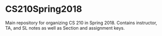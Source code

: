 # CS210Spring2018
Main repository for organizing CS 210 in Spring 2018.  Contains instructor, TA, and SL notes as well as Section and assignment keys.
